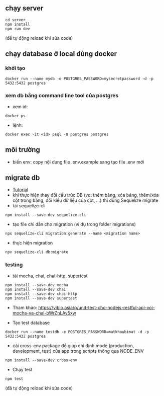 ## chạy server
```
cd server
npm install
npm run dev
```
(để tự động reload khi sửa code)
## chạy database ở local dùng docker
### khởi tạo
```
docker run --name mydb -e POSTGRES_PASSWORD=mysecretpassword -d -p 5432:5432 postgres
```
### xem db bằng command line tool của postgres
+ xem id: 
```
docker ps
```
+ lệnh: 
```
docker exec -it <id> psql -U postgres postgres
```

## môi trường
- biến env: copy nội dung file .env.example sang tạo file .env mới

## migrate db
- [Tutorial](https://viblo.asia/p/tao-model-migration-seeds-voi-sequelize-1VgZvOXplAw) 
- khi thực hiện thay đổi cấu trúc DB (vd: thêm bảng, xóa bảng, thêm/xóa cột trong bảng, đổi kiểu dữ liệu của cột, ...) thì dùng Sequelize migrate
- tải sequelize-cli
```
npm install --save-dev sequelize-cli
```
- tạo file chỉ dẫn cho migration (ví dụ trong folder migrations)
```
npx sequelize-cli migration:generate --name <migration name>
```
- thực hiện migration
```
npx sequelize-cli db:migrate
```
### testing
- tải mocha, chai, chai-http, supertest
```
npm install --save-dev mocha
npm install --save-dev chai
npm install --save-dev chai-http
npm install --save-dev supertest
```


- Tham khảo: https://viblo.asia/p/unit-test-cho-nodejs-restful-api-voi-mocha-va-chai-bWrZnLAv5xw

- Tạo test database
```
docker run --name testdb -e POSTGRES_PASSWORD=matkhaubimat -d -p 5432:5432 postgres
```

- cài cross-env package để giúp chỉ định mode (production, development, test) của app trong scripts thông qua NODE_ENV
```
npm install --save-dev cross-env
```

- Chạy test
```
npm test
```
(đã tự động reload khi sửa code)

